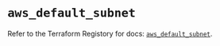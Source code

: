 # `aws_default_subnet`

Refer to the Terraform Registory for docs: [`aws_default_subnet`](https://registry.terraform.io/providers/hashicorp/aws/5.10.0/docs/resources/default_subnet).
